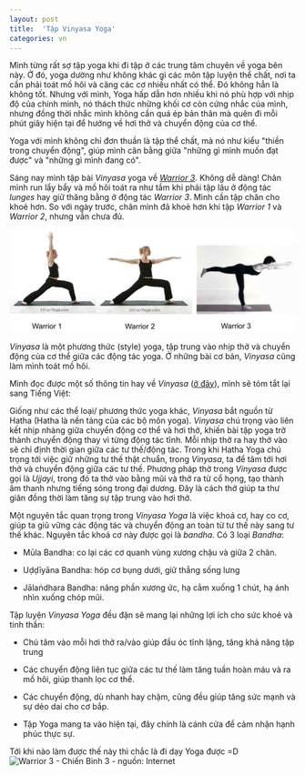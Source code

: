 ```yaml
---
layout: post
title:  'Tập Vinyasa Yoga'
categories: vn
---
```


Mình từng rất sợ tập yoga khi đi tập ở các trung tâm chuyên về yoga bên này. Ở đó, yoga dường như không khác gì các môn tập luyện thể chất, nơi ta cần phải toát mồ hôi và căng các cơ nhiều nhất có thể. Đó không hẳn là không tốt. Nhưng với mình, Yoga hấp dẫn hơn nhiều khi nó phù hợp với nhịp độ của chính mình, nó thách thức những khối cơ còn cứng nhắc của mình, nhưng đồng thời nhắc mình không cần quá ép bản thân mà quên đi mỗi phút giây hiện tại để hướng về hơi thở và chuyển động của cơ thể. 

Yoga với mình không chỉ đơn thuần là tập thể chất, mà nó như kiểu "thiền trong chuyển động", giúp mình cân bằng giữa "những gì mình muốn đạt được" và "những gì mình đang có".

<!--More-->

Sáng nay mình tập bài *Vinyasa* yoga về [*Warrior 3*](http://www.ekhartyoga.com/video/learn-the-challenging-warrior-iii-pose). Không dễ dàng! Chân mình run lẩy bẩy và mồ hôi toát ra như tắm khi phải tập lâu ở động tác *lunges* hay giữ thăng bằng ở động tác *Warrior 3*. Mình cần tập chân cho khoẻ hơn. So với ngày trước, chân mình đã khoẻ hơn khi tập *Warrior 1* và *Warrior 2*, nhưng vẫn chưa đủ. 

![*Tư thế Yoga - nguồn: Internet*](/img/yogapose.png)

*Vinyasa* là một phương thức (style) yoga, tập trung vào nhịp thở và chuyển động của cơ thể giữa các động tác yoga. Ở những bài cơ bản, *Vinyasa* cũng làm mình toát mồ hôi. 

Mình đọc được một số thông tin hay về *Vinyasa* ([ở đây](http://www.ekhartyoga.com/everything-yoga/yoga-styles/vinyasa-yoga)), mình sẽ tóm tắt lại sang Tiếng Việt: 

Giống như các thể loại/ phương thức yoga khác, *Vinyasa* bắt nguồn từ Hatha (Hatha là nền tảng của các bộ môn yoga). *Vinyasa* chú trọng vào liên kết nhịp nhàng giữa chuyển động cơ thể và hơi thở, khiến bài tập yoga trở thành chuyển động thay vì từng động tác tĩnh. Mỗi nhịp thở ra hay thở vào sẽ chỉ định thời gian giữa các tư thế/động tác. Trong khi Hatha Yoga chú trọng tới việc giữ những tư thế thật chuẩn, trong *Vinyasa*, ta để tâm tới hơi thở và chuyển động giữa các tư thế. Phương pháp thở trong *Vinyasa* được gọi là *Ujjayi*, trong đó ta thở vào bằng mũi và thở ra từ cổ họng, tạo thành âm thanh nhưng tiếng sóng trong đại dương. Đây là cách thở giúp ta thư giãn đồng thời làm tăng sự tập trung vào hơi thở. 

Một nguyên tắc quan trọng trong *Vinyasa Yoga* là việc khoá cơ, hay co cơ, giúp ta giũ vững các động tác và chuyển động an toàn từ tư thế này sang tư thế khác. Nguyên tắc khoá cơ này được gọi là *bandha*. Có 3 loại *Bandha*:

* Mūla Bandha: co lại các cơ quanh vùng xương chậu và giữa 2 chân.

* Uḍḍīyāna Bandha: hóp cơ bụng dưới, giữ thẳng sống lưng

* Jālaṅdhara Bandha: nâng phần xương ức, hạ cằm xuống 1 chút, hạ ánh nhìn xuống chóp mũi. 

Tập luyện *Vinyasa Yoga* đều đặn sẽ mang lại những lợi ích cho sức khoẻ và tinh thần:

* Chú tâm vào mỗi hơi thở ra/vào giúp đầu óc tĩnh lặng, tăng khả năng tập trung 

* Các chuyển động liên tục giữa các tư thế làm tăng tuần hoàn máu và ra mồ hôi, giúp thanh lọc cơ thể.

* Các chuyển động, dù nhanh hay chậm, cũng đều giúp tăng sức mạnh và sự dẻo dai cho cơ bắp. 

* Tập Yoga mang ta vào hiện tại, đây chính là cánh cửa để cảm nhận hạnh phúc thực sự.

Tới khi nào làm được thế này thì chắc là đi dạy Yoga được =D
![*Warrior 3 - Chiến Binh 3 - nguồn: Internet*](/img/warrior-3.png)

